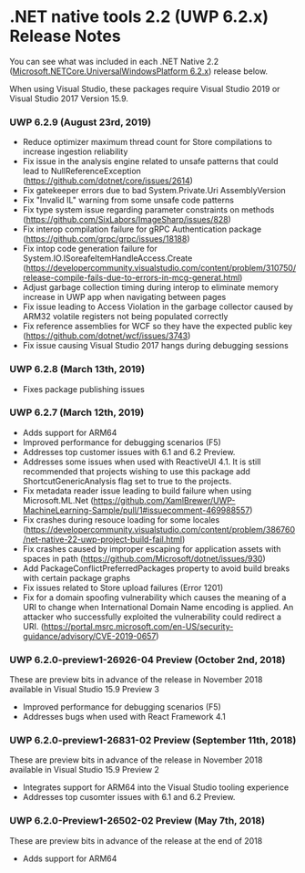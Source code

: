 # .NET native tools 2.2 (UWP 6.2.x) Release Notes

You can see what was included in each .NET Native 2.2 ([Microsoft.NETCore.UniversalWindowsPlatform 6.2.x](https://www.nuget.org/packages/Microsoft.NETCore.UniversalWindowsPlatform)) release below.

When using Visual Studio, these packages require Visual Studio 2019 or Visual Studio 2017 Version 15.9.

### UWP 6.2.9 (August 23rd, 2019)

- Reduce optimizer maximum thread count for Store compilations to increase ingestion reliability
- Fix issue in the analysis engine related to unsafe patterns that could lead to NullReferenceException (https://github.com/dotnet/core/issues/2614)
- Fix gatekeeper errors due to bad System.Private.Uri AssemblyVersion
- Fix "Invalid IL" warning from some unsafe code patterns
- Fix type system issue regarding parameter constraints on methods (https://github.com/SixLabors/ImageSharp/issues/828)
- Fix interop compilation failure for gRPC Authentication package (https://github.com/grpc/grpc/issues/18188)
- Fix intop code generation failure for System.IO.ISoreafeItemHandleAccess.Create (https://developercommunity.visualstudio.com/content/problem/310750/release-compile-fails-due-to-errors-in-mcg-generat.html)
- Adjust garbage collection timing during interop to eliminate memory increase in UWP app when navigating between pages
- Fix issue leading to Access Violation in the garbage collector caused by ARM32 volatile registers not being populated correctly
- Fix reference assemblies for WCF so they have the expected public key (https://github.com/dotnet/wcf/issues/3743)
- Fix issue causing Visual Studio 2017 hangs during debugging sessions

### UWP 6.2.8 (March 13th, 2019)
- Fixes package publishing issues

### UWP 6.2.7 (March 12th, 2019)
- Adds support for ARM64
- Improved performance for debugging scenarios (F5)
- Addresses top customer issues with 6.1 and 6.2 Preview.
- Addresses some issues when used with ReactiveUI 4.1. It is still recommended that projects wishing to use this package add ShortcutGenericAnalysis flag set to true to the projects.
- Fix metadata reader issue leading to build failure when using Microsoft.ML.Net (https://github.com/XamlBrewer/UWP-MachineLearning-Sample/pull/1#issuecomment-469988557)
- Fix crashes during resouce loading for some locales (https://developercommunity.visualstudio.com/content/problem/386760/net-native-22-uwp-project-build-fail.html)
- Fix crashes caused by improper escaping for application assets with spaces in path (https://github.com/Microsoft/dotnet/issues/930)
- Add PackageConflictPreferredPackages property to avoid build breaks with certain package graphs
- Fix issues related to Store upload failures (Error 1201)
- Fix for a domain spoofing vulnerability which causes the meaning of a URI to change when International Domain Name encoding is applied. An attacker who successfully exploited the vulnerability could redirect a URI. (https://portal.msrc.microsoft.com/en-US/security-guidance/advisory/CVE-2019-0657)


### UWP 6.2.0-preview1-26926-04 Preview (October 2nd, 2018) 
These are preview bits in advance of the release in November 2018 available in Visual Studio 15.9 Preview 3
- Improved performance for debugging scenarios (F5)
- Addresses bugs when used with React Framework 4.1 

### UWP 6.2.0-preview1-26831-02 Preview (September 11th, 2018) 
These are preview bits in advance of the release in November 2018 available in Visual Studio 15.9 Preview 2
- Integrates support for ARM64 into the Visual Studio tooling experience
- Addresses top cusomter issues with 6.1 and 6.2 Preview.

### UWP 6.2.0-Preview1-26502-02 Preview (May 7th, 2018) 
These are preview bits in advance of the release at the end of 2018
- Adds support for ARM64
